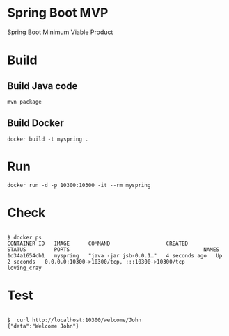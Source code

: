 # Spring Boot MVP
Spring Boot Minimum Viable Product

# Build
## Build Java code
<pre><code>mvn package</code></pre>
## Build Docker 
<pre><code>docker build -t myspring .</code></pre>

# Run
<pre><code>docker run -d -p 10300:10300 -it --rm myspring</code></pre>

# Check
<pre><code>
$ docker ps
CONTAINER ID   IMAGE      COMMAND                  CREATED         STATUS         PORTS                                           NAMES
1d34a1654cb1   myspring   "java -jar jsb-0.0.1…"   4 seconds ago   Up 2 seconds   0.0.0.0:10300->10300/tcp, :::10300->10300/tcp   loving_cray
</code></pre>

# Test
<pre><code>
$  curl http://localhost:10300/welcome/John
{"data":"Welcome John"}
</code></pre>